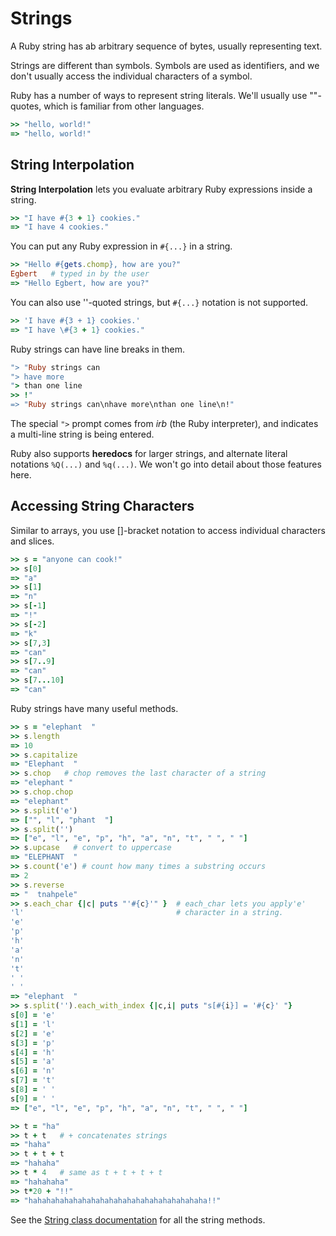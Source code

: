 # Strings

A Ruby string has ab arbitrary sequence of bytes, usually representing text.

Strings are different than symbols. Symbols are used as identifiers, and we
don't usually access the individual characters of a symbol.

Ruby has a number of ways to represent string literals. We'll usually use
""-quotes, which is familiar from other languages.

```ruby
>> "hello, world!"
=> "hello, world!"
```

## String Interpolation

**String Interpolation** lets you evaluate arbitrary Ruby expressions inside a
string.

```ruby
>> "I have #{3 + 1} cookies."
=> "I have 4 cookies."
```

You can put any Ruby expression in `#{...}` in a string.

```ruby
>> "Hello #{gets.chomp}, how are you?"
Egbert   # typed in by the user
=> "Hello Egbert, how are you?"
```

You can also use ''-quoted strings, but `#{...}` notation is not supported.

```ruby
>> 'I have #{3 + 1} cookies.'
=> "I have \#{3 + 1} cookies."
```

Ruby strings can have line breaks in them.

```ruby
"> "Ruby strings can
"> have more
"> than one line
>> !"
=> "Ruby strings can\nhave more\nthan one line\n!"
```

The special `">` prompt comes from *irb* (the Ruby interpreter), and indicates
a multi-line string is being entered.

Ruby also supports **heredocs** for larger strings, and alternate literal
notations `%Q(...)` and `%q(...)`. We won't go into detail about those
features here.


## Accessing String Characters

Similar to arrays, you use []-bracket notation to access individual characters
and slices.

```ruby
>> s = "anyone can cook!"
>> s[0]
=> "a"
>> s[1]
=> "n"
>> s[-1]
=> "!"
>> s[-2]
=> "k"
>> s[7,3]
=> "can"
>> s[7..9]
=> "can"
>> s[7...10]
=> "can"
```

Ruby strings have many useful methods.

```ruby
>> s = "elephant  "
>> s.length
=> 10
>> s.capitalize
=> "Elephant  "
>> s.chop   # chop removes the last character of a string
=> "elephant "
>> s.chop.chop
=> "elephant"
>> s.split('e')
=> ["", "l", "phant  "]
>> s.split('')
=> ["e", "l", "e", "p", "h", "a", "n", "t", " ", " "]
>> s.upcase   # convert to uppercase
=> "ELEPHANT  "
>> s.count('e') # count how many times a substring occurs
=> 2
>> s.reverse
=> "  tnahpele"
>> s.each_char {|c| puts "'#{c}'" }  # each_char lets you apply'e'                                  # a code block to each
'l'                                  # character in a string.
'e'
'p'
'h'
'a'
'n'
't'
' '
' '
=> "elephant  "
>> s.split('').each_with_index {|c,i| puts "s[#{i}] = '#{c}' "}
s[0] = 'e'
s[1] = 'l'
s[2] = 'e'
s[3] = 'p'
s[4] = 'h'
s[5] = 'a'
s[6] = 'n'
s[7] = 't'
s[8] = ' '
s[9] = ' '
=> ["e", "l", "e", "p", "h", "a", "n", "t", " ", " "]

>> t = "ha"
>> t + t   # + concatenates strings
=> "haha"
>> t + t + t
=> "hahaha"
>> t * 4   # same as t + t + t + t
=> "hahahaha"
>> t*20 + "!!"
=> "hahahahahahahahahahahahahahahahahahahaha!!"
```

See the [String class
documentation](https://ruby-doc.org/core-3.1.2/String.html) for all the string
methods.
